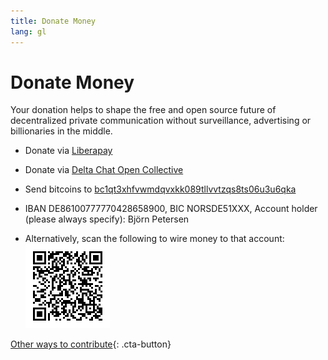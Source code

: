 ```yaml
---
title: Donate Money
lang: gl
---
```


# Donate Money

Your donation helps to shape the free and open source future of decentralized private communication 
without surveillance, advertising or billionaries in the middle. 

- Donate via [Liberapay](https://liberapay.com/delta.chat/)

- Donate via [Delta Chat Open Collective](https://opencollective.com/delta-chat/donate)

- Send bitcoins to [bc1qt3xhfvwmdqvxkk089tllvvtzqs8ts06u3u6qka](bitcoin:bc1qt3xhfvwmdqvxkk089tllvvtzqs8ts06u3u6qka)

- IBAN DE86100777770428658900, BIC NORSDE51XXX, Account holder (please always specify): Björn Petersen

- Alternatively, scan the following to wire money to that account:  
  ![Scan to wire money](../assets/donate-via-epc-qr.png)

[Other ways to contribute](contribute){: .cta-button}
